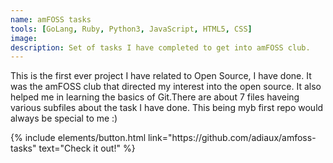 ```yaml
---
name: amFOSS tasks
tools: [GoLang, Ruby, Python3, JavaScript, HTML5, CSS]
image:
description: Set of tasks I have completed to get into amFOSS club.
---
```

This is the first ever project I have related to Open Source, I have done. It was the amFOSS club that directed my interest into the open source. It also helped me in learning the basics of Git.There are about 7 files haveing various subfiles about the task I have done. This being myb first repo would always be special to me :)

<p class="text-center">
{% include elements/button.html link="https://github.com/adiaux/amfoss-tasks" text="Check it out!" %}
</p>